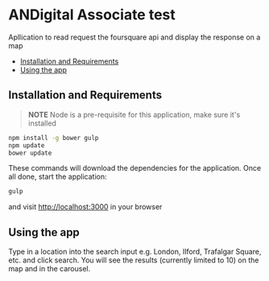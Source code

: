 # ANDigital Associate test

Apllication to read request the foursquare api and display the response on a map

* [Installation and Requirements](#installation)
* [Using the app](#usage)

<a name="installation"></a>
## Installation and Requirements

> **NOTE** Node is a pre-requisite for this application, make sure it's installed

```sh
npm install -g bower gulp
npm update
bower update
```

These commands will download the dependencies for the application. Once all done, start the application:
```sh
gulp
```

and visit [http://localhost:3000](http://localhost:3000) in your browser

<a name="usage"></a>
## Using the app

Type in a location into the search input e.g. London, Ilford, Trafalgar Square, etc. and click search.
You will see the results (currently limited to 10) on the map and in the carousel.